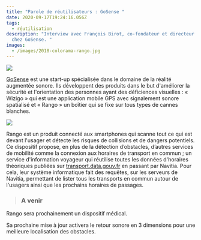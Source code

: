 ```yaml
---
title: "Parole de réutilisateurs : GoSense "
date: 2020-09-17T19:24:16.056Z
tags:
  - réutilisation
description: "Interview avec François Birot, co-fondateur et directeur technique
  chez GoSense. "
images:
  - /images/2018-colorama-rango.jpg
---
```

![](/images/gosense_entreautre_rango_wizigo-2-.png)

<!--StartFragment-->

[GoSense](http://www.gosense.com/fr/) est une start-up spécialisée dans le domaine de la réalité augmentée sonore. Ils développent des produits dans le but d'améliorer la sécurité et l'orientation des personnes ayant des déficiences visuelles : « Wizigo » qui est une application mobile GPS avec signalement sonore spatialisé et « Rango » un boîtier qui se fixe sur tous types de cannes blanches.

<!--EndFragment-->

![](/images/mockup-wizigo-avec-headphone.jpg)

<!--StartFragment-->

Rango est un produit connecté aux smartphones qui scanne tout ce qui est devant l'usager et détecte les risques de collisions et de dangers potentiels. Ce dispositif propose, en plus de la détection d’obstacles, d’autres services de mobilité comme la connexion aux horaires de transport en commun ; un service d'information voyageur qui réutilise toutes les données d'horaires théoriques publiées sur [transport.data.gouv.fr](http://transport.data.gouv.fr/) en passant par Navitia. Pour cela, leur système informatique fait des requêtes, sur les serveurs de Navitia, permettant de lister tous les transports en commun autour de l'usagers ainsi que les prochains horaires de passages.

<!--EndFragment-->

<!--EndFragment-->

<!--EndFragment-->

> ### **A venir**

<!--StartFragment-->

Rango sera prochainement un dispositif médical. 

Sa prochaine mise à jour activera le retour sonore en 3 dimensions pour une meilleure localisation des obstacles. 

<!--EndFragment-->
